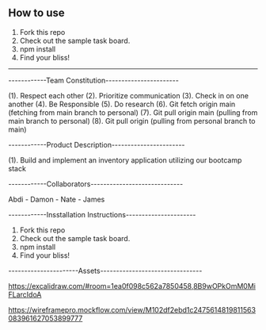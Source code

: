 <!-- # swe-inventory-app-starter
Boilerplate code for SWE Bootcamp Project -->

## How to use 
1. Fork this repo
2. Check out the sample task board.
3. npm install
4. Find your bliss!

----------------------------------------------------
------------Team Constitution-----------------------

(1). Respect each other 
(2). Prioritize communication
(3). Check in on one another
(4). Be Responsible 
(5). Do research
(6). Git fetch origin main (fetching from main branch to personal)
(7). Git pull origin main (pulling from main branch to personal)
(8). Git pull origin <local branch name> (pulling from personal branch to main)

------------Product Description-----------------------

(1). Build and implement an inventory application utilizing our bootcamp stack

------------Collaborators-----------------------------

Abdi - Damon - Nate - James 


------------Insstallation Instructions----------------------
1. Fork this repo
2. Check out the sample task board.
3. npm install
4. Find your bliss!



----------------------Assets--------------------------------

https://excalidraw.com/#room=1ea0f098c562a7850458,8B9wOPkOmM0MiFLarcIdoA

https://wireframepro.mockflow.com/view/M102df2ebd1c2475614819811563083961627053899777
